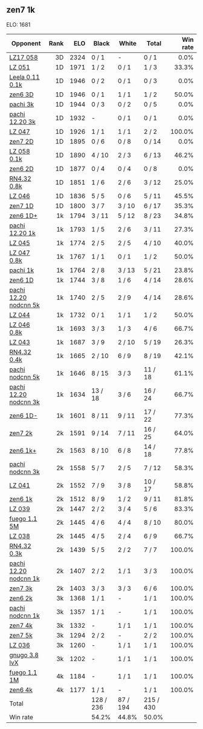 ## zen7 1k ##

ELO: 1681

Opponent | Rank | ELO | Black | White | Total | Win rate
---------|-----:|----:|-------|-------|-------|-------:
[LZ17 058](LZ17%20058.md) | 3D | 2324 | 0 / 1 | - | 0 / 1 | 0.0%
[LZ 051](LZ%20051.md) | 1D | 1971 | 1 / 2 | 0 / 1 | 1 / 3 | 33.3%
[Leela 0.11 0.1k](Leela%200.11%200.1k.md) | 1D | 1946 | 0 / 2 | 0 / 1 | 0 / 3 | 0.0%
[zen6 3D](zen6%203D.md) | 1D | 1946 | 0 / 1 | 1 / 1 | 1 / 2 | 50.0%
[pachi 3k](pachi%203k.md) | 1D | 1944 | 0 / 3 | 0 / 2 | 0 / 5 | 0.0%
[pachi 12.20 3k](pachi%2012.20%203k.md) | 1D | 1932 | - | 0 / 1 | 0 / 1 | 0.0%
[LZ 047](LZ%20047.md) | 1D | 1926 | 1 / 1 | 1 / 1 | 2 / 2 | 100.0%
[zen7 2D](zen7%202D.md) | 1D | 1895 | 0 / 6 | 0 / 8 | 0 / 14 | 0.0%
[LZ 058 0.1k](LZ%20058%200.1k.md) | 1D | 1890 | 4 / 10 | 2 / 3 | 6 / 13 | 46.2%
[zen6 2D](zen6%202D.md) | 1D | 1877 | 0 / 4 | 0 / 4 | 0 / 8 | 0.0%
[RN4.32 0.8k](RN4.32%200.8k.md) | 1D | 1851 | 1 / 6 | 2 / 6 | 3 / 12 | 25.0%
[LZ 046](LZ%20046.md) | 1D | 1836 | 5 / 5 | 0 / 6 | 5 / 11 | 45.5%
[zen7 1D](zen7%201D.md) | 1D | 1800 | 3 / 7 | 3 / 10 | 6 / 17 | 35.3%
[zen6 1D+](zen6%201D+.md) | 1k | 1794 | 3 / 11 | 5 / 12 | 8 / 23 | 34.8%
[pachi 12.20 1k](pachi%2012.20%201k.md) | 1k | 1793 | 1 / 5 | 2 / 6 | 3 / 11 | 27.3%
[LZ 045](LZ%20045.md) | 1k | 1774 | 2 / 5 | 2 / 5 | 4 / 10 | 40.0%
[LZ 047 0.8k](LZ%20047%200.8k.md) | 1k | 1767 | 1 / 1 | 0 / 1 | 1 / 2 | 50.0%
[pachi 1k](pachi%201k.md) | 1k | 1764 | 2 / 8 | 3 / 13 | 5 / 21 | 23.8%
[zen6 1D](zen6%201D.md) | 1k | 1744 | 3 / 8 | 1 / 6 | 4 / 14 | 28.6%
[pachi 12.20 nodcnn 5k](pachi%2012.20%20nodcnn%205k.md) | 1k | 1740 | 2 / 5 | 2 / 9 | 4 / 14 | 28.6%
[LZ 044](LZ%20044.md) | 1k | 1732 | 0 / 1 | 1 / 1 | 1 / 2 | 50.0%
[LZ 046 0.8k](LZ%20046%200.8k.md) | 1k | 1693 | 3 / 3 | 1 / 3 | 4 / 6 | 66.7%
[LZ 043](LZ%20043.md) | 1k | 1687 | 3 / 9 | 2 / 10 | 5 / 19 | 26.3%
[RN4.32 0.4k](RN4.32%200.4k.md) | 1k | 1665 | 2 / 10 | 6 / 9 | 8 / 19 | 42.1%
[pachi nodcnn 5k](pachi%20nodcnn%205k.md) | 1k | 1646 | 8 / 15 | 3 / 3 | 11 / 18 | 61.1%
[pachi 12.20 nodcnn 3k](pachi%2012.20%20nodcnn%203k.md) | 1k | 1634 | 13 / 18 | 3 / 6 | 16 / 24 | 66.7%
[zen6 1D-](zen6%201D-.md) | 1k | 1601 | 8 / 11 | 9 / 11 | 17 / 22 | 77.3%
[zen7 2k](zen7%202k.md) | 2k | 1591 | 9 / 14 | 7 / 11 | 16 / 25 | 64.0%
[zen6 1k+](zen6%201k+.md) | 2k | 1563 | 8 / 10 | 6 / 8 | 14 / 18 | 77.8%
[pachi nodcnn 3k](pachi%20nodcnn%203k.md) | 2k | 1558 | 5 / 7 | 2 / 5 | 7 / 12 | 58.3%
[LZ 041](LZ%20041.md) | 2k | 1552 | 7 / 9 | 3 / 8 | 10 / 17 | 58.8%
[zen6 1k](zen6%201k.md) | 2k | 1512 | 8 / 9 | 1 / 2 | 9 / 11 | 81.8%
[LZ 039](LZ%20039.md) | 2k | 1447 | 2 / 2 | 3 / 4 | 5 / 6 | 83.3%
[fuego 1.1 5M](fuego%201.1%205M.md) | 2k | 1445 | 4 / 6 | 4 / 4 | 8 / 10 | 80.0%
[LZ 038](LZ%20038.md) | 2k | 1445 | 4 / 5 | 2 / 4 | 6 / 9 | 66.7%
[RN4.32 0.3k](RN4.32%200.3k.md) | 2k | 1439 | 5 / 5 | 2 / 2 | 7 / 7 | 100.0%
[pachi 12.20 nodcnn 1k](pachi%2012.20%20nodcnn%201k.md) | 2k | 1407 | 2 / 2 | 1 / 1 | 3 / 3 | 100.0%
[zen7 3k](zen7%203k.md) | 2k | 1403 | 3 / 3 | 3 / 3 | 6 / 6 | 100.0%
[zen6 2k](zen6%202k.md) | 3k | 1368 | 1 / 1 | - | 1 / 1 | 100.0%
[pachi nodcnn 1k](pachi%20nodcnn%201k.md) | 3k | 1357 | 1 / 1 | - | 1 / 1 | 100.0%
[zen7 4k](zen7%204k.md) | 3k | 1332 | - | 1 / 1 | 1 / 1 | 100.0%
[zen7 5k](zen7%205k.md) | 3k | 1294 | 2 / 2 | - | 2 / 2 | 100.0%
[LZ 036](LZ%20036.md) | 3k | 1260 | - | 1 / 1 | 1 / 1 | 100.0%
[gnugo 3.8 lvX](gnugo%203.8%20lvX.md) | 3k | 1202 | - | 1 / 1 | 1 / 1 | 100.0%
[fuego 1.1 1M](fuego%201.1%201M.md) | 4k | 1184 | - | 1 / 1 | 1 / 1 | 100.0%
[zen6 4k](zen6%204k.md) | 4k | 1177 | 1 / 1 | - | 1 / 1 | 100.0%
Total | | | 128 / 236 | 87 / 194 | 215 / 430 | 
Win rate| | | 54.2% | 44.8% | 50.0% | 
